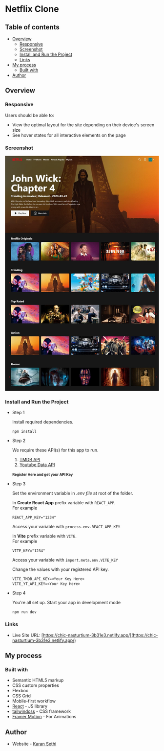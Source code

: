 # Netflix Clone

## Table of contents

- [Overview](#overview)
  - [Responsive](#responsive)
  - [Screenshot](#screenshot)
  - [Install and Run the Project](#install-and-run-the-project)
  - [Links](#links)
- [My process](#my-process)
  - [Built with](#built-with)
- [Author](#author)

## Overview

### Responsive

Users should be able to:

- View the optimal layout for the site depending on their device's screen size
- See hover states for all interactive elements on the page

### Screenshot

![](./design/netflix-desktop-view.jpg)

### Install and Run the Project

- Step 1

  Install required dependencies.

  ```
  npm install
  ```

- Step 2

  We require these API(s) for this app to run.

  1. [TMDB API](https://www.themoviedb.org/)
  1. [Youtube Data API](https://developers.google.com/youtube/v3)

  **<small>Register Here and get your API Key</small>**

- Step 3

  Set the environment variable in <em>.env file</em> at root of the folder.

  In **Create React App** prefix variable with `REACT_APP`.\
  For example

  ```
  REACT_APP_KEY="1234"
  ```

  Access your variable with `process.env.REACT_APP_KEY`

  In **Vite** prefix variable with `VITE`.\
  For example

  ```
  VITE_KEY="1234"
  ```

  Access your variable with `import.meta.env.VITE_KEY`

  Change the values with your registered API key.

  ```
  VITE_TMDB_API_KEY=<Your Key Here>
  VITE_YT_API_KEY=<Your Key Here>
  ```

- Step 4

  You're all set up. Start your app in development mode

  ```
  npm run dev
  ```

### Links

- Live Site URL: [https://chic-nasturtium-3b31e3.netlify.app/](https://chic-nasturtium-3b31e3.netlify.app/)

## My process

### Built with

- Semantic HTML5 markup
- CSS custom properties
- Flexbox
- CSS Grid
- Mobile-first workflow
- [React](https://reactjs.org/) - JS library
- [tailwindcss](https://tailwindcss.com/) - CSS framework
- [Framer Motion](https://www.framer.com/motion/) - For Animations

## Author

- Website - [Karan Sethi](https://imkaranks.github.io/)